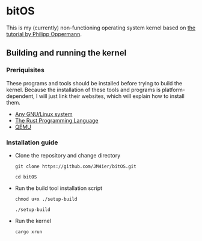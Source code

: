 # bitOS
This is my (currently) non-functioning operating system kernel based on 
[the tutorial by Philipp Oppermann](https://os.phil-opp.com/).

## Building and running the kernel

### Preriquisites
These programs and tools should be installed before trying to build the kernel.
Because the installation of these tools and programs is platform-dependent, 
I will just link their websites, which will explain how to install them.

* [Any GNU/Linux system](https://en.wikipedia.org/wiki/List_of_Linux_distributions)
* [The Rust Programming Language](https://www.rust-lang.org/learn/get-started)
* [QEMU](https://www.qemu.org/download/)

### Installation guide
* Clone the repository and change directory

  `git clone https://github.com/JM4ier/bitOS.git`
  
  `cd bitOS`
    
* Run the build tool installation script

  `chmod u+x ./setup-build`
  
  `./setup-build`
  
* Run the kernel

  `cargo xrun`
   
